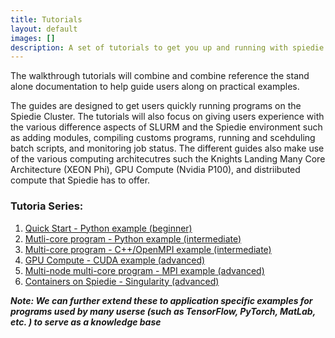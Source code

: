 ```yaml
---
title: Tutorials
layout: default
images: []
description: A set of tutorials to get you up and running with spiedie.
---
```


The walkthrough tutorials will combine and combine reference the stand alone documentation to help guide users along on practical examples. 

The guides are designed to get users quickly running programs on the Spiedie Cluster. The tutorials will also focus on giving users experience with the various difference aspects of SLURM and the Spiedie environment such as adding modules, compiling customs programs, running and scehduling batch scripts, and monitoring job status. The different guides also make use of the various computing architecutres such the Knights Landing Many Core Architecture (XEON Phi), GPU Compute (Nvidia P100), and distriibuted compute that Spiedie has to offer. 


### Tutoria Series: 
1. [Quick Start - Python example (beginner)](quick_start.html)
2. [Mutli-core program - Python example (intermediate)](spiedie_multiprocessing.html)
3. [Multi-core program - C++/OpenMPI example (intermediate)](spiedie_openmp_multi_core.html)
4. [GPU Compute - CUDA example (advanced)](spiedie_gpu_compute.html)
5. [Multi-node multi-core program  - MPI example (advanced)](spiedie_MPI.html)
6. [Containers on Spiedie - Singularity (advanced)](spiedie_singularity.html)

***Note: We can further extend these to application specific examples for programs used by many userse (such as TensorFlow, PyTorch, MatLab, etc. ) to serve as a knowledge base***
